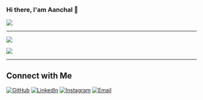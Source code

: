 ### Hi there, I'am Aanchal 👋


<!-- Github Stats -->
<a href="https://github.com/aanchalparegi/" >
  <img src="https://github-readme-stats.vercel.app/api?username=aanchalparegi&theme=synthwave" />
</a>
<hr>

<!-- Most Used Languages -->
<a href="https://github.com/aanchalparegi/" >
  <img src="https://github-readme-stats.vercel.app/api/top-langs/?username=aanchalparegi&&show_icons=true&theme=synthwave" />
</a>

<!-- Profile Views -->
[<img src="https://komarev.com/ghpvc/?username=aanchalparegi&label=Profile Views&color=e5289e&style=flat" />](https://github.com/aanchalparegi)
<hr>

<!-- Connect With Me -->
<h2> Connect with Me </h2>
<a href="https://github.com/aanchalparegi"><img alt="GitHub" src="https://img.shields.io/badge/GitHub-Aanchal%20Paregi-e5289e?style=flat-square&logo=github"></a>
<a href="https://www.linkedin.com/in/aanchalparegi/"><img alt="LinkedIn" src="https://img.shields.io/badge/LinkedIn-Aanchal%20Paregi-e5289e?style=flat-square&logo=linkedin"></a>
<a href="https://www.instagram.com/aan.challll/"><img alt="Instagram" src="https://img.shields.io/badge/Instagram-aan.challll-e5289e?style=flat-square&logo=instagram"></a>
<a href="mailto:aanchalparegi2803@gmail.com"><img alt="Email" src="https://img.shields.io/badge/Email-aanchalparegi2803@gmail.com-e5289e?style=flat-square&logo=gmail"></a>



<!--
**aanchalparegi/AanchalParegi** is a ✨ _special_ ✨ repository because its `README.md` (this file) appears on your GitHub profile.

Here are some ideas to get you started:

- 🔭 I’m currently working on ...
- 🌱 I’m currently learning ...
- 👯 I’m looking to collaborate on ...
- 🤔 I’m looking for help with ...
- 💬 Ask me about ...
- 📫 How to reach me: ...
- 😄 Pronouns: ...
- ⚡ Fun fact: ...
-->
